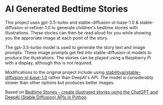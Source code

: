 # AI Generated Bedtime Stories

This project uses gpt-3.5-turbo and stable-diffusion-xl-base-1.0 & stable-diffusion-xl-refiner-1.0 to generate children's bedtime stories with illustrations. These stories can then be read aloud for you while showing you the approriate image at each point of the story.

The gpt-3.5-turbo model is used to generate the story text and image prompts. These image prompts get fed into stable-diffusion-xl models to produce the illustrations. The stories can be played using a Raspberry Pi with a display, although this is not required.

Modifications to the original project include using [stabilityai/stable-diffusion-xl-base-1.0](https://huggingface.co/stabilityai/stable-diffusion-xl-base-1.0) rather than DeepAI's API. The model is considerably slower than other options but produces better images.

Based on [Bedtime Stories - create illustrated stories using the ChatGPT and DeepAI (Stable Diffusion) APIs in Python](https://www.sean.co.uk/raspberry_pi/bedtime_stories.shtm)
 
